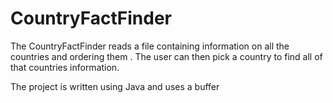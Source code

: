 # CountryFactFinder

The CountryFactFinder reads a file containing information on all the countries and ordering them . The user can then pick a country to find all of that countries information.

The project is written using Java and uses a buffer
